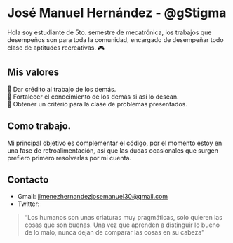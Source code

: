 # José Manuel Hernández - @gStigma
Hola soy estudiante de 5to. semestre de mecatrónica, los trabajos que desempeños son para toda la comunidad, encargado de desempeñar todo clase de aptitudes recreativas. 🎮 
## Mis valores
🦾 Dar crédito al trabajo de los demás.\
🦾 Fortalecer el conocimiento de los demás si así lo desean.\
🦾 Obtener un criterio para la clase de problemas presentados.
## Como trabajo.
Mi principal objetivo es complementar el código, por el momento estoy en una fase de retroalimentación, así que las dudas ocasionales que surgen prefiero primero resolverlas por mi cuenta.
## Contacto
* Gmail: jimenezhernandezjosemanuel30@gmail.com
* Twitter: 
> “Los humanos son unas criaturas muy pragmáticas, solo quieren las cosas que son buenas. Una vez que aprenden a distinguir lo bueno de lo malo, nunca dejan de comparar las cosas en su cabeza”
